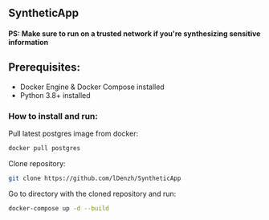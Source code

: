 ## SyntheticApp
#### PS: Make sure to run on a trusted network if you're synthesizing sensitive information
## Prerequisites:
- Docker Engine & Docker Compose installed
- Python 3.8+ installed

### How to install and run:
Pull latest postgres image from docker:
```bash
docker pull postgres
```
Clone repository:
```bash
git clone https://github.com/lDenzh/SyntheticApp
```
Go to directory with the cloned repository and run:
```bash
docker-compose up -d --build
```
